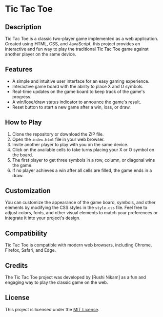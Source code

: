 # Tic Tac Toe

## Description

Tic Tac Toe is a classic two-player game implemented as a web application. Created using HTML, CSS, and JavaScript, this project provides an interactive and fun way to play the traditional Tic Tac Toe game against another player on the same device.

## Features

- A simple and intuitive user interface for an easy gaming experience.
- Interactive game board with the ability to place X and O symbols.
- Real-time updates on the game board to keep track of the game's progress.
- A win/lose/draw status indicator to announce the game's result.
- Reset button to start a new game after a win, loss, or draw.

## How to Play

1. Clone the repository or download the ZIP file.
2. Open the `index.html` file in your web browser.
3. Invite another player to play with you on the same device.
4. Click on the available cells to take turns placing your X or O symbol on the board.
5. The first player to get three symbols in a row, column, or diagonal wins the game.
6. If no player achieves a win after all cells are filled, the game ends in a draw.

## Customization

You can customize the appearance of the game board, symbols, and other elements by modifying the CSS styles in the `style.css` file. Feel free to adjust colors, fonts, and other visual elements to match your preferences or integrate it into your project's design.

## Compatibility

Tic Tac Toe is compatible with modern web browsers, including Chrome, Firefox, Safari, and Edge.

## Credits

The Tic Tac Toe project was developed by [Rushi Nikam] as a fun and engaging way to play the classic game on the web.

## License

This project is licensed under the [MIT License](LICENSE.md).

